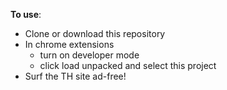 **To use**:
* Clone or download this repository
* In chrome extensions
  * turn on developer mode
  * click load unpacked and select this project
* Surf the TH site ad-free!
